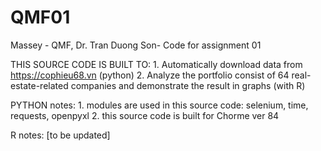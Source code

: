 # QMF01
 Massey - QMF, Dr. Tran Duong Son- Code for assignment 01

THIS SOURCE CODE IS BUILT TO:
	1. Automatically download data from https://cophieu68.vn (python)
	2. Analyze the portfolio consist of 64 real-estate-related companies and demonstrate the result in graphs (with R)

PYTHON notes:
	1. modules are used in this source code: selenium, time, requests, openpyxl
	2. this source code is built for Chorme ver 84 

R notes:
	[to be updated]
